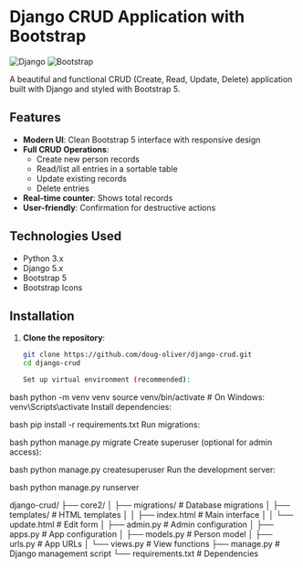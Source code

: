 # Django CRUD Application with Bootstrap

![Django](https://img.shields.io/badge/Django-092E20?style=for-the-badge&logo=django&logoColor=white)
![Bootstrap](https://img.shields.io/badge/Bootstrap-563D7C?style=for-the-badge&logo=bootstrap&logoColor=white)

A beautiful and functional CRUD (Create, Read, Update, Delete) application built with Django and styled with Bootstrap 5.

## Features

- **Modern UI**: Clean Bootstrap 5 interface with responsive design
- **Full CRUD Operations**:
  - Create new person records
  - Read/list all entries in a sortable table
  - Update existing records
  - Delete entries
- **Real-time counter**: Shows total records
- **User-friendly**: Confirmation for destructive actions

## Technologies Used

- Python 3.x
- Django 5.x
- Bootstrap 5
- Bootstrap Icons

## Installation

1. **Clone the repository**:
   ```bash
   git clone https://github.com/doug-oliver/django-crud.git
   cd django-crud

   Set up virtual environment (recommended):

bash
python -m venv venv
source venv/bin/activate  # On Windows: venv\Scripts\activate
Install dependencies:

bash
pip install -r requirements.txt
Run migrations:

bash
python manage.py migrate
Create superuser (optional for admin access):

bash
python manage.py createsuperuser
Run the development server:

bash
python manage.py runserver


django-crud/
├── core2/
│   ├── migrations/       # Database migrations
│   ├── templates/        # HTML templates
│   │   ├── index.html    # Main interface
│   │   └── update.html   # Edit form
│   ├── admin.py          # Admin configuration
│   ├── apps.py           # App configuration
│   ├── models.py         # Person model
│   ├── urls.py           # App URLs
│   └── views.py          # View functions
├── manage.py             # Django management script
└── requirements.txt      # Dependencies

